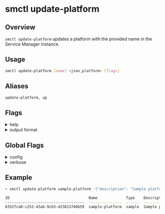 # smctl update-platform

## Overview
`smctl update-platform` updates a platform with the provided name in the Service Manager instance.

## Usage
```bash
smctl update-platform [name] <json_platform> [flags]
```

## Aliases
```bash
update-platform, up 
```

## Flags
<details>
  <summary>help</summary>
  <p>
    <code>--help</code> (alias: <code>-h</code>)
  </p>
  <p>
    Help for <i>update-platform</i> command. 
  </p>
</details>
<details>
  <summary>output format</summary>
  <p>
    <code>--output</code> (alias: <code>-o</code>)
  </p>
  <p>
    Output format of the command. Possible opitons: <i>json, yaml, text</i>
  </p>
</details>

## Global Flags
<details>
  <summary>config</summary>
  <p>
    <code>--config</code> 
  </p>
  <p>
    Set the path for the <b>smctl</b> <i>config.json</i> file (default is <i>$HOME/.sm/config.json</i>)
  </p>
</details>
<details>
  <summary>verbose</summary>
  <p>
    <code>--verbose</code> (alias: <code>-v</code>)
  </p>
  <p>
    Use verbose mode.
  </p>
</details>

## Example
```bash
> smctl update-platform sample-platform '{"description": "Sample platform instance"}' 

ID                                    Name             Type    Description               Created               Updated               
------------------------------------  ---------------  ------  ------------------------  --------------------  --------------------  
6352fca0-c252-43ab-9cb3-d23613749b59  sample-platform  sample  Sample platform instance  2018-07-18T07:06:40Z  2018-07-18T07:09:48Z  
```
